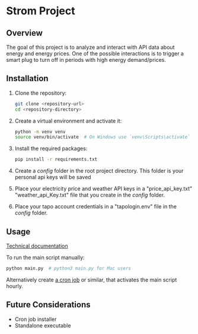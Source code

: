 # Strom Project

## Overview
The goal of this project is to analyze and interact with API data about energy and energy prices.
One of the possible interactions is to trigger a smart plug to turn off in periods with high energy demand/prices.

## Installation
1. Clone the repository:
    ```sh
    git clone <repository-url>
    cd <repository-directory>
    ```

2. Create a virtual environment and activate it:
    ```sh
    python -m venv venv
    source venv/bin/activate  # On Windows use `venv\Scripts\activate`
    ```

3. Install the required packages:
    ```sh
    pip install -r requirements.txt
    ```

4. Create a _config_ folder in the root project directory. This folder is your personal api keys will be saved
5. Place your electricity price and weather API keys in a "price_api_key.txt" "weather_api_Key.txt" file that you create in the _config_ folder.
6. Place your tapo account credentials in a "tapologin.env" file in the _config_ folder.

## Usage

[Technical documentation](documentation.md)

To run the main script manually:
```sh
python main.py  # python3 main.py for Mac users
```

Alternatively create [a cron job](https://www.freecodecamp.org/news/cron-jobs-in-linux/) or similar, that activates the main script hourly.


## Future Considerations
- Cron job installer
- Standalone executable